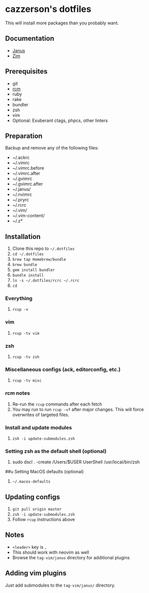 # cazzerson's dotfiles

This will install more packages than you probably want.

## Documentation

* [Janus](https://github.com/carlhuda/janus)
* [Zim](https://github.com/Eriner/zim)

## Prerequisites

* git
* [rcm](https://github.com/thoughtbot/rcm#installation)
* ruby
* rake
* bundler
* zsh
* vim
* Optional: Exuberant ctags, phpcs, other linters

## Preparation

Backup and remove any of the following files:

* ~/.ackrc
* ~/.vimrc
* ~/.vimrc.before
* ~/.vimrc.after
* ~/.gvimrc
* ~/.gvimrc.after
* ~/.janus/
* ~/.nvimrc
* ~/.pryrc
* ~/.rcrc
* ~/.vim/
* ~/.vim-content/
* ~/.z*

## Installation

1. Clone this repo to `~/.dotfiles`
2. `cd ~/.dotfiles`
3. `brew tap Homebrew/bundle`
4. `brew bundle`
5. `gem install bundler`
6. `bundle install`
7. `ln -s ~/.dotfiles/rcrc ~/.rcrc`
8. `cd`

### Everything

1. `rcup -v`

### vim

1. `rcup -tv vim`

### zsh

1. `rcup -tv zsh`

### Miscellaneous configs (ack, editorconfig, etc.)

1. `rcup -tv misc`

### rcm notes

1. Re-run the `rcup` commands after each fetch
2. You may run to run `rcup -vf` after major changes. This will force overwrites of targeted files.

### Install and update modules

1. `zsh -i update-submodules.zsh`

### Setting zsh as the default shell (optional)

1. sudo dscl . -create /Users/$USER UserShell /usr/local/bin/zsh

##u Setting MacOS defaults (optional)

1. `~/.macos-defaults`

## Updating configs

1. `git pull origin master`
2. `zsh -i update-submodules.zsh`
3. Follow `rcup` instructions above

## Notes

* `<leader>` key is `,`
* This should work with neovim as well
* Browse the `tag-vim/janus` directory for additional plugins

## Adding vim plugins

Just add submodules to the `tag-vim/janus/` directory.
